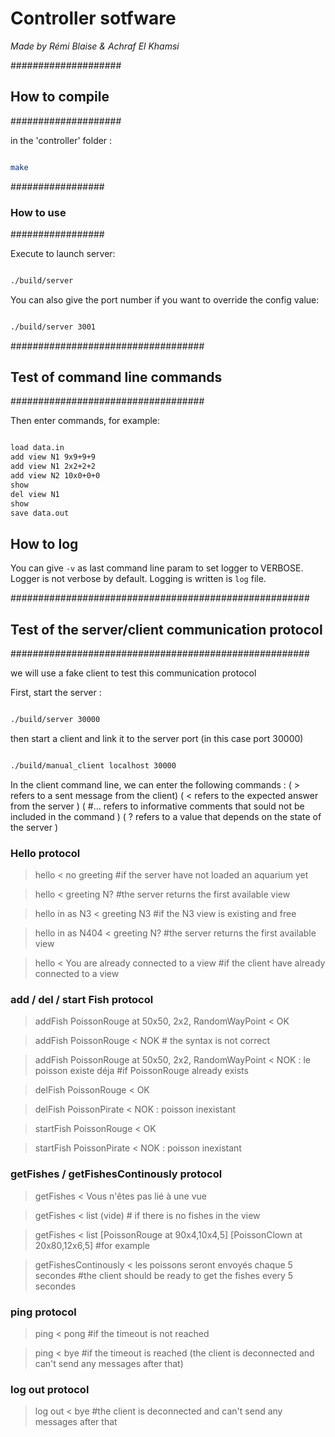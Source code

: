 # Controller sotfware

_Made by Rémi Blaise & Achraf El Khamsi_

####################
## How to compile ##
####################

in the 'controller' folder :

```sh

make

```
#################
### How to use ##
#################

Execute to launch server:
```bash

./build/server

```

You can also give the port number if you want to override the config value:
```bash

./build/server 3001

```

###################################
## Test of command line commands ##
###################################

Then enter commands, for example:

```bash

load data.in
add view N1 9x9+9+9
add view N1 2x2+2+2
add view N2 10x0+0+0
show
del view N1
show
save data.out

```

## How to log

You can give `-v` as last command line param to set logger to VERBOSE. Logger is not verbose by default.
Logging is written is `log` file.

######################################################
## Test of the server/client communication protocol ##
######################################################

we will use a fake client to test this communication protocol

First, start the server :

```bash

./build/server 30000
```

then start a client and link it to the server port (in this case port 30000)

```bash

./build/manual_client localhost 30000
```

In the client command line, we can enter the following commands :
( > refers to a sent message from the client)
( < refers to the expected answer from the server )
( #... refers to informative comments that sould not be included in the command )
( ? refers to a value that depends on the state of the server )

### Hello protocol

> hello
< no greeting  #if the server have not loaded an aquarium yet

> hello
< greeting N?  #the server returns the first available view

> hello in as N3
< greeting N3  #if the N3 view is existing and free

> hello in as N404
< greeting N?  #the server returns the first available view

> hello
< You are already connected to a view  #if the client have already connected to a view


### add / del / start Fish protocol

> addFish PoissonRouge at 50x50, 2x2, RandomWayPoint
< OK

> addFish PoissonRouge
< NOK   # the syntax is not correct

> addFish PoissonRouge at 50x50, 2x2, RandomWayPoint
< NOK : le poisson existe déja  #if PoissonRouge already exists

> delFish PoissonRouge
< OK

> delFish PoissonPirate
< NOK : poisson inexistant

> startFish PoissonRouge
< OK

> startFish PoissonPirate
< NOK : poisson inexistant


### getFishes / getFishesContinously protocol

> getFishes
< Vous n'êtes pas lié à une vue

> getFishes
< list (vide)  # if there is no fishes in the view

> getFishes
< list [PoissonRouge at 90x4,10x4,5] [PoissonClown at 20x80,12x6,5]  #for example

> getFishesContinously
< les poissons seront envoyés chaque 5 secondes
      #the client should be ready to get the fishes every 5 secondes


### ping protocol

> ping
< pong  #if the timeout is not reached

> ping
< bye   #if the timeout is reached (the client is deconnected and can't send any messages after that)


### log out protocol

> log out
< bye  #the client is deconnected and can't send any messages after that


 



